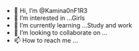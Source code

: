 - 👋 Hi, I’m @Kamina0nF1R3
- 👀 I’m interested in ...Girls
- 🌱 I’m currently learning ...Study and work
- 💞️ I’m looking to collaborate on ...
- 📫 How to reach me ...

<!---
Kamina0nF1R3/Kamina0nF1R3 is a ✨ special ✨ repository because its `README.md` (this file) appears on your GitHub profile.
You can click the Preview link to take a look at your changes.
--->
